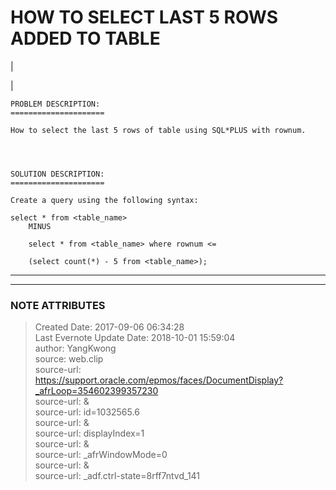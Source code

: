 # HOW TO SELECT LAST 5 ROWS ADDED TO TABLE

  

|

|

    
    
    
    PROBLEM DESCRIPTION: 
    =====================                                                          
                
    How to select the last 5 rows of table using SQL*PLUS with rownum.
    
    
    
    
    SOLUTION DESCRIPTION: 
    =====================     
                                
    Create a query using the following syntax: 
     
    select * from <table_name>                                                    
     	MINUS                                                                  
           
     	select * from <table_name> where rownum <=                             
           
     	(select count(*) - 5 from <table_name>);
      
  
---  
  
  


---
### NOTE ATTRIBUTES
>Created Date: 2017-09-06 06:34:28  
>Last Evernote Update Date: 2018-10-01 15:59:04  
>author: YangKwong  
>source: web.clip  
>source-url: https://support.oracle.com/epmos/faces/DocumentDisplay?_afrLoop=354602399357230  
>source-url: &  
>source-url: id=1032565.6  
>source-url: &  
>source-url: displayIndex=1  
>source-url: &  
>source-url: _afrWindowMode=0  
>source-url: &  
>source-url: _adf.ctrl-state=8rff7ntvd_141  